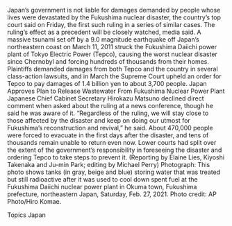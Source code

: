Japan’s government is not liable for damages demanded by people whose lives were devastated by the Fukushima nuclear disaster, the country’s top court said on Friday, the first such ruling in a series of similar cases.
The ruling’s effect as a precedent will be closely watched, media said.
A massive tsunami set off by a 9.0 magnitude earthquake off Japan’s northeastern coast on March 11, 2011 struck the Fukushima Daiichi power plant of Tokyo Electric Power (Tepco), causing the worst nuclear disaster since Chernobyl and forcing hundreds of thousands from their homes.
Plaintiffs demanded damages from both Tepco and the country in several class-action lawsuits, and in March the Supreme Court upheld an order for Tepco to pay damages of 1.4 billion yen to about 3,700 people.
Japan Approves Plan to Release Wastewater From Fukushima Nuclear Power Plant
Japanese Chief Cabinet Secretary Hirokazu Matsuno declined direct comment when asked about the ruling at a news conference, though he said he was aware of it.
“Regardless of the ruling, we will stay close to those affected by the disaster and keep on doing our utmost for Fukushima’s reconstruction and revival,” he said.
About 470,000 people were forced to evacuate in the first days after the disaster, and tens of thousands remain unable to return even now.
Lower courts had split over the extent of the government’s responsibility in foreseeing the disaster and ordering Tepco to take steps to prevent it.
(Reporting by Elaine Lies, Kiyoshi Takenaka and Ju-min Park; editing by Michael Perry)
Photograph: This photo shows tanks (in gray, beige and blue) storing water that was treated but still radioactive after it was used to cool down spent fuel at the Fukushima Daiichi nuclear power plant in Okuma town, Fukushima prefecture, northeastern Japan, Saturday, Feb. 27, 2021. Photo credit: AP Photo/Hiro Komae.

Topics
Japan
